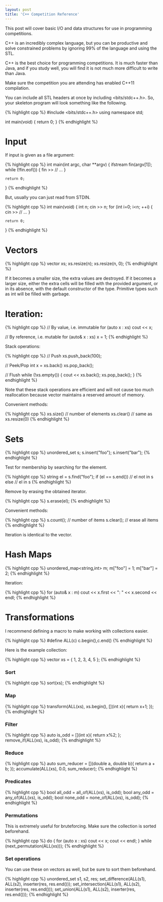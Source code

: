 ```yaml
---
layout: post
title: 'C++ Competition Reference'
---
```


This post will cover basic I/O and data structures for use in programming competitions.

C++ is an incredibly complex language, but you can be productive and solve constrained problems by ignoring 99% of the language and using the STL.

C++ is the best choice for programming competitions. It is much faster than Java, and if you study well, you will find it is not much more difficult to write than Java.

Make sure the competition you are attending has enabled C++11 compilation.

You can include all STL headers at once by including <bits/stdc++.h>. So, your skeleton program will look something like the following.

{% highlight cpp %}
#include <bits/stdc++.h>
using namespace std;

int
main(void)
{
	return 0;
}
{% endhighlight %}

# Input

If input is given as a file argument:

{% highlight cpp %}
int
main(int argc, char **argv)
{
	ifstream fin(argv[1]);
	while (!fin.eof()) {
	      fin >> // ...
	}
	
	return 0;
}
{% endhighlight %}

But, usually you can just read from STDIN.

{% highlight cpp %}
int
main(void)
{
	int n;
	cin >> n;
	for (int i=0; i<n; ++i) {
		cin >> // ...
	}
	
	return 0;
}
{% endhighlight %}

# Vectors

{% highlight cpp %}
vector<int> xs;
xs.resize(n);
xs.resize(n, 0);
{% endhighlight %}

If it becomes a smaller size, the extra values are destroyed. If it becomes a larger size, either the extra cells will be filled with the provided argument, or in its absence,	with the default constructor of the type. Primitive types such as int will be filled with garbage.

# Iteration:

{% highlight cpp %}
// By value, i.e. immutable
for (auto x : xs)
	cout << x;

// By reference, i.e. mutable
for (auto& x : xs)
	x = 1;
{% endhighlight %}

Stack operations:

{% highlight cpp %}
// Push
xs.push_back(100);

// Peek/Pop
int x = xs.back()
xs.pop_back();

// Flush
while (!xs.empty()) {
	cout << xs.back();
	xs.pop_back();
}
{% endhighlight %}

Note that these stack operations are efficient and will not cause too much reallocation because vector maintains a reserved amount of memory.

Convenient methods:

{% highlight cpp %}
xs.size() // number of elements
xs.clear() // same as xs.resize(0)
{% endhighlight %}

# Sets

{% highlight cpp %}
unordered_set<string> s;
s.insert("foo");
s.insert("bar");
{% endhighlight %}

Test for membership by searching for the element.

{% highlight cpp %}
string el = s.find("foo");
if (el == s.end())
	// el not in s
else
	// el in s
{% endhighlight %}

Remove by erasing the obtained iterator.

{% highlight cpp %}
s.erase(el);
{% endhighlight %}

Convenient methods:

{% highlight cpp %}
s.count(); // number of items
s.clear(); // erase all items
{% endhighlight %}

Iteration is identical to the vector.

# Hash Maps

{% highlight cpp %}
unordered_map<string,int> m;
m["foo"] = 1;
m["bar"] = 2;
{% endhighlight %}

Iteration:

{% highlight cpp %}
for (auto& x : m)
	cout << x.first << ": " << x.second << endl;
{% endhighlight %}

# Transformations

I recommend defining a macro to make working with collections easier.

{% highlight cpp %}
#define ALL(c) c.begin(),c.end()
{% endhighlight %}

Here is the example collection:

{% highlight cpp %}
vector<int> xs = { 1, 2, 3, 4, 5 };
{% endhighlight %}

### Sort

{% highlight cpp %}
sort(xs);
{% endhighlight %}

### Map

{% highlight cpp %}
transform(ALL(xs), xs.begin(), [](int x){
	return x+1;
});
{% endhighlight %}

### Filter

{% highlight cpp %}
auto is_odd = [](int x){ return x%2; };
remove_if(ALL(xs), is_odd);
{% endhighlight %}

### Reduce

{% highlight cpp %}
auto sum_reducer = [](double a, double b){
	return a + b;
});
accumulate(ALL(xs), 0.0, sum_reducer);
{% endhighlight %}

### Predicates

{% highlight cpp %}
bool all_odd = all_of(ALL(xs), is_odd);
bool any_odd = any_of(ALL(xs), is_odd);
bool none_odd = none_of(ALL(xs), is_odd);
{% endhighlight %}

### Permutations

This is extremely useful for bruteforcing. Make sure the collection is sorted beforehand.

{% highlight cpp %}
do {
	for (auto x : xs) cout << x;
	cout << endl;
} while (next_permutation(ALL(xs)));
{% endhighlight %}

### Set operations

You can use these on vectors as well, but be sure to sort them beforehand.

{% highlight cpp %}
unordered_set<int> s1, s2, res;
set_difference(ALL(s1), ALL(s2), inserter(res, res.end()));
set_intersection(ALL(s1), ALL(s2), inserter(res, res.end()));
set_union(ALL(s1), ALL(s2), inserter(res, res.end()));
{% endhighlight %}

